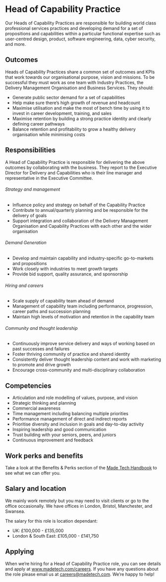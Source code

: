 # Head of Capability Practice

Our Heads of Capability Practices are responsible for building world class professional services practices and developing demand for a set of propositions and capabilities within a particular functional expertise such as user-centred design, product, software engineering, data, cyber security, and more.

## Outcomes

Heads of Capability Practices share a common set of outcomes and KPIs that work towards our organisational purpose, vision and missions. To be successful they must work as one team with Industry Practices, the Delivery Management Organisation and Business Services. They should:

- Generate public sector demand for a set of capabilities
- Help make sure there’s high growth of revenue and headcount
- Maximise utilisation and make the most of bench time by using it to invest in career development, training, and sales
- Maximise retention by building a strong practice identity and clearly defining career pathways
- Balance retention and profitability to grow a healthy delivery organisation while minimising costs

## Responsibilities

A Head of Capability Practice is responsible for delivering the above outcomes by collaborating with the business. They report to the Executive Director for Delivery and Capabilities who is their line manager and representative in the Executive Committee.

###### Strategy and management

- Influence policy and strategy on behalf of the Capability Practice
- Contribute to annual/quarterly planning and be responsible for the delivery of goals
- Support integration and collaboration of the Delivery Management Organisation and Capability Practices with each other and the wider organisation

###### Demand Generation

- Develop and maintain capability and industry-specific go-to-markets and propositions
- Work closely with industries to meet growth targets
- Provide bid support, quality assurance, and sponsorship

###### Hiring and careers

- Scale supply of capability team ahead of demand
- Management of capability team including performance, progression, career paths and succession planning
- Maintain high levels of motivation and retention in the capability team

###### Community and thought leadership

- Continuously improve service delivery and ways of working based on past successes and failures
- Foster thriving community of practice and shared identity
- Consistently deliver thought leadership content and work with marketing to promote and drive growth
- Encourage cross-community and multi-disciplinary collaboration

## Competencies

- Articulation and role modelling of values, purpose, and vision
- Strategic thinking and planning
- Commercial awareness
- Time management including balancing multiple priorities
- Performance management of direct and indirect reports
- Prioritise diversity and inclusion in goals and day-to-day activity
- Inspiring leadership and good communication
- Trust building with your seniors, peers, and juniors
- Continuous improvement and feedback

## Work perks and benefits

Take a look at the Benefits & Perks section of the [Made Tech Handbook](https://github.com/madetech/handbook/tree/main/benefits) to see what we can offer you. 

## Salary and location

We mainly work remotely but you may need to visit clients or go to the office occasionally. We have offices in London, Bristol, Manchester, and Swansea. 

The salary for this role is location dependant:

- UK: £100,000 - £135,000
- London & South East: £105,000 - £141,750


## Applying

When we’re hiring for a Head of Capability Practice role, you can see details and apply at www.madetech.com/careers. If you have any questions about the role please email us at [careers@madetech.com](mailto:careers@madetech.com). We’re happy to help!
